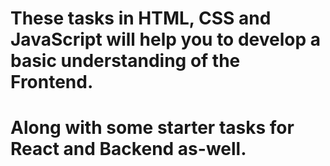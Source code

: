 # These tasks in HTML, CSS and JavaScript will help you to develop a basic understanding of the Frontend.
# Along with some starter tasks for React and Backend as-well.